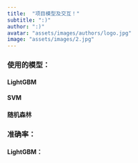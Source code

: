 ```yaml
---
title:  "项目模型及交互！"
subtitle: ":)"
author: ":)"
avatar: "assets/images/authors/logo.jpg"
image: "assets/images/2.jpg"
---
```



### 使用的模型：
#### LightGBM
#### SVM
#### 随机森林
### 准确率：
#### LightGBM：












